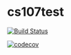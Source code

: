 # cs107test

[![Build Status](https://travis-ci.com/lekshmisanthosh/cs107test.svg?branch=main)](https://travis-ci.com/lekshmisanthosh/cs107test)

[![codecov](https://codecov.io/gh/lekshmisanthosh/cs107test/branch/main/graph/badge.svg?token=7BNGZC262Q)](https://codecov.io/gh/lekshmisanthosh/cs107test)
